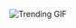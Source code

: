 ![Trending GIF](https://media1.giphy.com/media/v1.Y2lkPThiYjIxNzcyY3dqdHdvMjFrc3ptdzFhN2VnMWFrYmFhdDRtcmRzZjBlOWUwbmlyNyZlcD12MV9naWZzX3NlYXJjaCZjdD1n/2jMtpIi8mhE8ctiMtK/giphy.gif)
